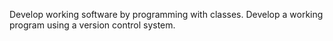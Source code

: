 Develop working software by programming with classes.
Develop a working program using a version control system.
